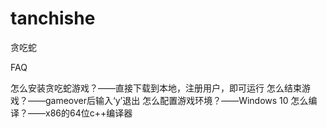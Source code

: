 # tanchishe
贪吃蛇

FAQ

怎么安装贪吃蛇游戏？——直接下载到本地，注册用户，即可运行
怎么结束游戏？——gameover后输入‘y’退出
怎么配置游戏环境？——Windows 10
怎么编译？——x86的64位c++编译器
